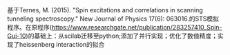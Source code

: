 基于Ternes, M. (2015). "Spin excitations and correlations in scanning tunneling spectroscopy." New Journal of Physics 17(6): 063016.的STS模拟程序。在原程序(https://www.researchgate.net/publication/283257410_Spin-Gui-10)的基础上：从scilab迁移至python;添加了并行实现；优化了数值精度；实现了heissenberg interaction的拟合
